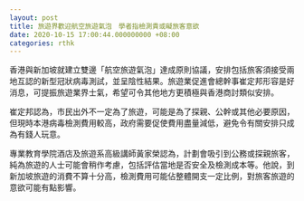 ```yaml
---
layout: post
title: 旅遊界歡迎航空旅遊氣泡　學者指檢測貴或礙旅客意欲
date: 2020-10-15 17:00:44.000000000 +08:00
categories: rthk
---
```


香港與新加坡就建立雙邊「航空旅遊氣泡」達成原則協議，安排包括旅客須接受兩地互認的新型冠狀病毒測試，並呈陰性結果。旅遊業促進會總幹事崔定邦形容是好消息，可提振旅遊業界士氣，希望可令其他地方更積極與香港商討類似安排。

崔定邦認為，市民出外不一定為了旅遊，可能是為了探親、公幹或其他必要原因，但現時本港病毒檢測費用較高，政府需要促使費用盡量減低，避免令有關安排只成為有錢人玩意。

專業教育學院酒店及旅遊系高級講師黃家榮認為，計劃會吸引到公務或探親旅客，純為旅遊的人士可能會稍作考慮，包括評估當地是否安全及檢測成本等。他說，到新加坡旅遊的消費不算十分高，檢測費用可能佔整體開支一定比例，對旅客旅遊的意欲可能有點影響。
